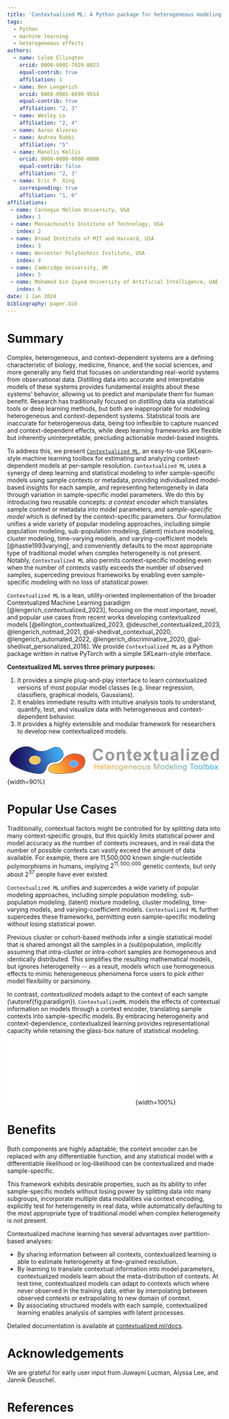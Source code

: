 ```yaml
---
title: 'Contextualized ML: A Python package for heterogeneous modeling'
tags:
  - Python
  - machine learning
  - heterogeneous effects
authors:
  - name: Caleb Ellington
    orcid: 0000-0001-7029-8023
    equal-contrib: true
    affiliation: 1
  - name: Ben Lengerich
    orcid: 0000-0001-8690-9554
    equal-contrib: true
    affiliation: "2, 3"
  - name: Wesley Lo
    affiliation: "2, 4"
  - name: Aaron Alvarez
  - name: Andrea Rubbi
    affiliation: "5"
  - name: Manolis Kellis
    orcid: 0000-0000-0000-0000
    equal-contrib: false
    affiliation: "2, 3"
  - name: Eric P. Xing
    corresponding: true
    affiliation: "1, 6"
affiliations:
 - name: Carnegie Mellon University, USA
   index: 1
 - name: Massachusetts Institute of Technology, USA
   index: 2
 - name: Broad Institute of MIT and Harvard, USA
   index: 3
 - name: Worcester Polytechnic Institute, USA
   index: 4
 - name: Cambridge University, UK
   index: 5
 - name: Mohamed bin Zayed University of Artificial Intelligence, UAE
   index: 6
date: 1 Jan 2024
bibliography: paper.bib
---
```


# Summary

Complex, heterogeneous, and context-dependent systems are a defining characteristic of biology, medicine, finance, and the social sciences, and more generally any field that focuses on understanding real-world systems from observational data.
Distilling data into accurate and interpretable models of these systems provides fundamental insights about these systems' behavior, allowing us to predict and manipulate them for human benefit.
Research has traditionally focused on distilling data via statistical tools or deep learning methods, but both are inappropriate for modeling heterogeneous and context-dependent systems.
Statistical tools are inaccurate for heterogeneous data, being too inflexible to capture nuanced and context-dependent effects, while deep learning frameworks are flexible but inherently uninterpretable, precluding actionable model-based insights.

To address this, we present [`Contextualized ML`](https://contextualized.ml/), an easy-to-use SKLearn-style machine learning toolbox for estimating and analyzing context-dependent models at per-sample resolution.
`Contextualized ML` uses a synergy of deep learning and statistical modeling to infer sample-specific models using sample contexts or metadata, providing individualized model-based insights for each sample, and representing heterogeneity in data through variation in sample-specific model parameters.
We do this by introducing two reusable concepts: *a context encoder* which translates sample context or metadata into model parameters, and *sample-specific model* which is defined by the context-specific parameters.
Our formulation unifies a wide variety of popular modeling approaches, including simple population modeling, sub-population modeling, (latent) mixture modeling, cluster modeling, time-varying models, and varying-coefficient models [@hastie1993varying], and conveniently defaults to the most appropriate type of traditional model when complex heterogeneity is not present.
Notably, `Contextualized ML` also permits context-specific modeling even when the number of contexts vastly exceeds the number of observed samples, superceding previous frameworks by enabling even sample-specific modeling with no loss of statistical power.

`Contextualized ML` is a lean, utility-oriented implementation of the broader Contextualized Machine Learning paradigm [@lengerich_contextualized_2023], focusing on the most important, novel, and popular use cases from recent works developing contextualized models [@ellington_contextualized_2023, @deuschel_contextualized_2023, @lengerich_notmad_2021, @al-shedivat_contextual_2020, @lengerich_automated_2022, @lengerich_discriminative_2020, @al-shedivat_personalized_2018].
We provide `Contextualized ML` as a Python package written in native PyTorch with a simple SKLearn-style interface.

**Contextualized ML serves three primary purposes:**

1. It provides a simple plug-and-play interface to learn contextualized versions of most popular model classes (e.g. linear regression, classifiers, graphical models, Gaussians).
2. It enables immediate results with intuitive analysis tools to understand, quantify, test, and visualize data with heterogeneous and context-dependent behavior.
3. It provides a highly extensible and modular framework for researchers to develop new contextualized models.

![](figs/contextualized_logo.png){width=90%}

# Popular Use Cases
Traditionally, contextual factors might be controlled for by splitting data into many context-specific groups, but this quickly limits statistical power and model accuracy as the number of contexts increases, and in real data the number of possible contexts can vastly exceed the amount of data available.
For example, there are 11,500,000 known single-nucleotide polymorphisms in humans, implying $2^{11,500,000}$ genetic contexts, but only about $2^{37}$ people have ever existed.

`Contextualized ML` unifies and supercedes a wide variety of popular modeling approaches, including simple population modeling, sub-population modeling, (latent) mixture modeling, cluster modeling, time-varying models, and varying-coefficient models.
`Contextualized ML` further supercedes these frameworks, permitting even sample-specific modeling without losing statistical power.

Previous cluster or cohort-based methods infer a single statistical model that is shared amongst all the samples in a (sub)population, implicitly assuming that intra-cluster or intra-cohort samples are homogeneous and identically distributed.
This simplifies the resulting mathematical models, but ignores heterogeneity -- as a result, models which use homogeneous effects to mimic heterogeneous phenomena force users to pick *either* model flexibility or parsimony.

In contrast, *contextualized* models adapt to the context of each sample (\autoref{fig:paradigm}).
`ContextualizedML` models the effects of contextual information on models through a context encoder, translating sample contexts into sample-specific models.
By embracing heterogeneity and context-dependence, contextualized learning provides representational capacity while retaining the glass-box nature of statistical modeling.

![Contextualized Machine Learning paradigm.\label{fig:paradigm}](figs/context_encoders_sideways.pdf){width=100%}

# Benefits
Both components are highly adaptable; the context encoder can be replaced with any differentiable function, and any statistical model with a differentiable likelihood or log-likelihood can be contextualized and made sample-specific.


This framework exhibits desirable properties, such as its ability to infer sample-specific models without losing power by splitting data into many subgroups, incorporate multiple data modalities via context encoding, explicitly test for heterogeneity in real data, while automatically defaulting to the most appropriate type of traditional model when complex heterogeneity is not present.

Contextualized machine learning has several advantages over partition-based analyses:

- By sharing information between all contexts, contextualized learning is able to estimate heterogeneity at fine-grained resolution.
- By learning to translate contextual information into model parameters, contextualized models learn about the meta-distribution of contexts. At test time, contextualized models can adapt to contexts which where never observed in the training data, either by interpolating between observed contexts or extrapolating to new domain of context.
- By associating structured models with each sample, contextualized learning enables analysis of samples with latent processes.

Detailed documentation is available at [contextualized.ml/docs](https://contextualized.ml/docs).

# Acknowledgements

We are grateful for early user input from Juwayni Lucman, Alyssa Lee, and Jannik Deuschel.

# References
